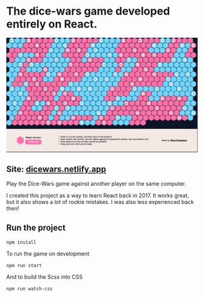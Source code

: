 # The dice-wars game developed entirely on React.

![DiceWars](https://github.com/obedparla/dicewars/blob/main/public/promo.png)

## Site: [dicewars.netlify.app](https://dicewars.netlify.app/)

Play the Dice-Wars game against another player on the same computer.

I created this project as a way to learn React back in 2017. It works great, but it also shows a lot of rookie mistakes. I was also less experienced back then!

## Run the project

```
npm install
```

To run the game on development

```
npm run start
```

And to build the Scss into CSS

```
npm run watch-css
```
